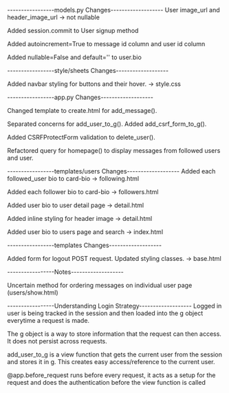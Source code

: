 -----------------models.py Changes-------------------
User image_url and header_image_url -> not nullable

Added session.commit to User signup method

Added autoincrement=True to message id column and user id column

Added nullable=False and default='' to user.bio


-----------------style/sheets Changes-------------------

Added navbar styling for buttons and their hover. -> style.css

-----------------app.py Changes-------------------

Changed template to create.html for add_message().

Separated concerns for add_user_to_g(). Added add_csrf_form_to_g().

Added CSRFProtectForm validation to delete_user().

Refactored query for homepage() to display messages from followed users and user.


-----------------templates/users Changes-------------------
Added each followed_user bio to card-bio -> following.html

Added each follower bio to card-bio -> followers.html

Added user bio to user detail page -> detail.html

Added inline styling for header image -> detail.html

Added user bio to users page and search -> index.html


-----------------templates Changes-------------------

Added form for logout POST request. Updated styling classes. -> base.html


-----------------Notes-------------------

Uncertain method for ordering messages on individual user page (users/show.html)


-----------------Understanding Login Strategy-------------------
Logged in user is being tracked in the session and then loaded into the g object everytime a request is made.

The g object is a way to store information that the request can then access. It does not persist across requests.

add_user_to_g is a view function that gets the current user from the session and stores it in g. This creates easy access/reference to the current user.

@app.before_request runs before every request, it acts as a setup for the request and does the authentication before the view function is called

